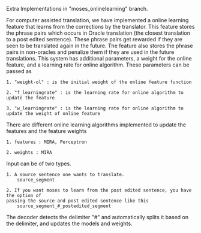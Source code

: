 
Extra Implementations in "moses_onlinelearning" branch. 

For computer assisted translation, we have implemented a online learning feature that learns from the corrections by the translator.
This feature stores the phrase pairs which occurs in Oracle translation (the closest translation to a post edited sentence).
These phrase pairs get rewarded if they are seen to be translated again in the future.
The feature also stores the phrase pairs in non-oracles and penalize them if they are used in the future translations.
This system has additional parameters, a weight for the online feature, and a learning rate for online algorithm. 
These parameters can be passed as

	1. "weight-ol" : is the initial weight of the online feature function
	
	2. "f_learningrate" : is the learning rate for online algorithm to update the feature

	3. "w_learningrate" : is the learning rate for online algorithm to update the weight of online feature

There are different online learning algorithms implemented to update the features and the feature weights

	1. features : MIRA, Perceptron 

	2. weights : MIRA

Input can be of two types.

	1. A source sentence one wants to translate. 
		source_segment

	2. If you want moses to learn from the post edited sentence, you have the option of 
	passing the source and post edited sentence like this
		source_segment_#_postedited_segment

The decoder detects the delimiter "_#_" and automatically splits it based on the delimiter, and updates the models and weights.

